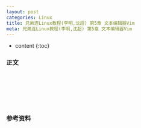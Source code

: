 ```yaml
---
layout: post
categories: Linux
title: 兄弟连Linux教程(李明,沈超) 第5章 文本编辑器Vim
meta: 兄弟连Linux教程(李明,沈超) 第5章 文本编辑器Vim
---
```

* content
{:toc}

### 正文



<br/><br/><br/><br/><br/>
### 参考资料




